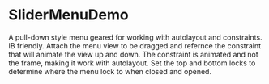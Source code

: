 SliderMenuDemo
==============

A pull-down style menu geared for working with autolayout and constraints.
IB friendly. Attach the menu view to be dragged and refernce the constraint that will animate the view up and down. The constraint is animated and not the frame, making it work with autolayout. 
Set the top and bottom locks to determine where the menu lock to when closed and opened. 
